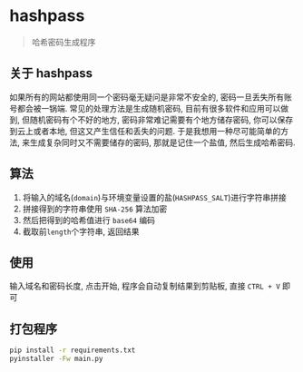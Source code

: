 # hashpass

> 哈希密码生成程序

## 关于 hashpass

如果所有的网站都使用同一个密码毫无疑问是非常不安全的, 密码一旦丢失所有账号都会被一锅端. 常见的处理方法是生成随机密码, 目前有很多软件和应用可以做到, 但随机密码有个不好的地方, 密码非常难记需要有个地方储存密码, 你可以保存到云上或者本地, 但这又产生信任和丢失的问题. 于是我想用一种尽可能简单的方法, 来生成复杂同时又不需要储存的密码, 那就是记住一个盐值, 然后生成哈希密码.

## 算法

1. 将输入的域名(`domain`)与环境变量设置的盐(`HASHPASS_SALT`)进行字符串拼接
2. 拼接得到的字符串使用 `SHA-256` 算法加密
3. 然后把得到的哈希值进行 `base64` 编码
4. 截取前`length`个字符串, 返回结果

## 使用

输入域名和密码长度, 点击开始, 程序会自动复制结果到剪贴板, 直接 `CTRL + V` 即可

## 打包程序

```bash
pip install -r requirements.txt
pyinstaller -Fw main.py
```
